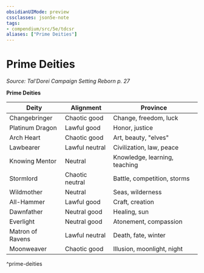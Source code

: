 ```yaml
---
obsidianUIMode: preview
cssclasses: json5e-note
tags:
- compendium/src/5e/tdcsr
aliases: ["Prime Deities"]
---
```

# Prime Deities
*Source: Tal'Dorei Campaign Setting Reborn p. 27* 

**Prime Deities**

| Deity | Alignment | Province |
|-------|-----------|----------|
| Changebringer | Chaotic good | Change, freedom, luck |
| Platinum Dragon | Lawful good | Honor, justice |
| Arch Heart | Chaotic good | Art, beauty, "elves" |
| Lawbearer | Lawful neutral | Civilization, law, peace |
| Knowing Mentor | Neutral | Knowledge, learning, teaching |
| Stormlord | Chaotic neutral | Battle, competition, storms |
| Wildmother | Neutral | Seas, wilderness |
| All-Hammer | Lawful good | Craft, creation |
| Dawnfather | Neutral good | Healing, sun |
| Everlight | Neutral good | Atonement, compassion |
| Matron of Ravens | Lawful neutral | Death, fate, winter |
| Moonweaver | Chaotic good | Illusion, moonlight, night |
^prime-deities